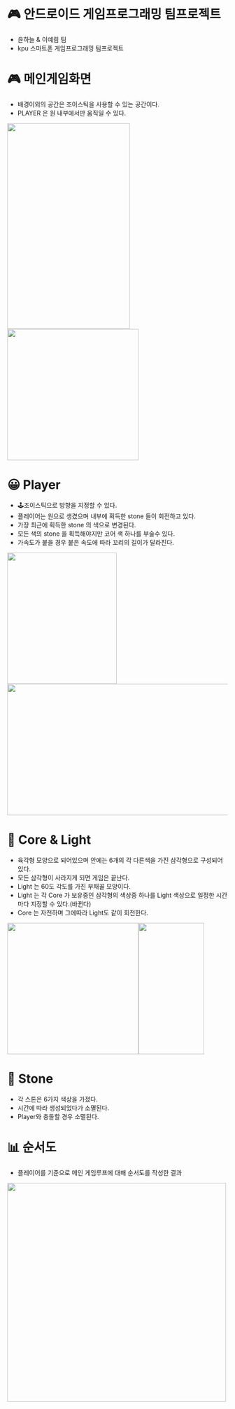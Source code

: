 # :video_game: 안드로이드 게임프로그래밍 팀프로젝트
 - 윤하늘 & 이예림 팀
 - kpu 스마트폰 게임프로그래밍 팀프로젝트 
 
# :video_game: 메인게임화면  
 - 배경이외의 공간은 조이스틱을 사용할 수 있는 공간이다. 
 - PLAYER 은 원 내부에서만 움직일 수 있다.  
   
<img src = "https://user-images.githubusercontent.com/40654954/80394287-9c0d5400-88ec-11ea-87c3-a72d02fa42d5.jpg" height="470px" width="280px"/> <img src ="https://user-images.githubusercontent.com/40654954/80394266-96177300-88ec-11ea-9734-274b74784532.jpg" height = "300px" width = "300px"/>

# :grinning: Player
 - :joystick:조이스틱으로 방향을 지정할 수 있다.
 - 플레이어는 원으로 생겼으며 내부에 획득한 stone 들이 회전하고 있다. 
 - 가장 최근에 획득한 stone 의 색으로 변경된다.
 - 모든 색의 stone 을 획득해야지만 코어 색 하나를 부술수 있다. 
 - 가속도가 붙을 경우 붙은 속도에 따라 꼬리의 길이가 달라진다.
   
 <img src ="https://user-images.githubusercontent.com/40654954/80394310-9f084480-88ec-11ea-8254-a50e0e6a8496.jpg" height = "300px" width = "250px"/><img src ="https://user-images.githubusercontent.com/40654954/80394316-a0d20800-88ec-11ea-8053-45881f22efdb.jpg" height = "300px" width = "600px"/>

# :crystal_ball: Core & Light
 - 육각형 모양으로 되어있으며 안에는 6개의 각 다른색을 가진 삼각형으로 구성되어 있다.  
 - 모든 삼각형이 사라지게 되면 게임은 끝난다.
 - Light 는 60도 각도를 가진 부채꼴 모양이다.
 - Light 는 각 Core 가 보유중인 삼각형의 색상중 하나를 Light 색상으로 일정한 시간마다 지정할 수 있다.(바뀐다)
 - Core 는 자전하며 그에따라 Light도 같이 회전한다.  
   
<img src ="https://user-images.githubusercontent.com/40654954/80394266-96177300-88ec-11ea-9734-274b74784532.jpg" height = "300px" width = "300px"/><img src ="https://user-images.githubusercontent.com/40654954/80394270-97e13680-88ec-11ea-83a4-784a138d1edc.jpg" height = "300px" width = "150px"/>

# :crystal_ball: Stone
 - 각 스톤은 6가지 색상을 가졌다. 
 - 시간에 따라 생성되었다가 소멸된다.
 - Player와 충돌할 경우 소멸된다.
 
 # :bar_chart: 순서도  
- 플레이어를 기준으로 메인 게임루프에 대해 순서도를 작성한 결과
  
<img src = "https://user-images.githubusercontent.com/40654954/80484602-f2cd6900-8992-11ea-8e50-01f5d886aa7d.png" height="500px" width="500px"/>
 
